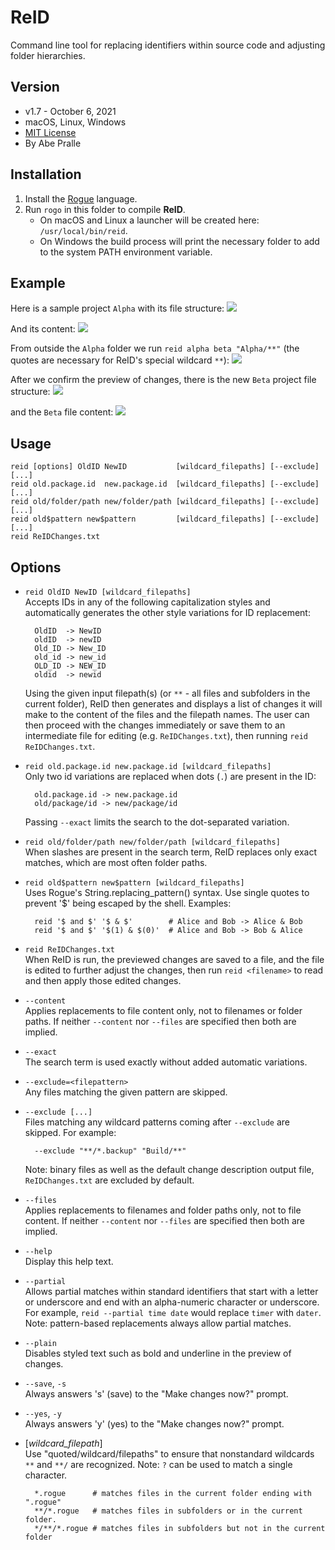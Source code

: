 # ReID
Command line tool for replacing identifiers within source code and adjusting folder hierarchies.

## Version
- v1.7 - October 6, 2021
- macOS, Linux, Windows
- [MIT License](LICENSE)
- By Abe Pralle

## Installation
1. Install the [Rogue](https://github.com/AbePralle/Rogue) language.
2. Run `rogo` in this folder to compile **ReID**.
    - On macOS and Linux a launcher will be created here: `/usr/local/bin/reid`.
    - On Windows the build process will print the necessary folder to add to the system PATH environment variable.

## Example
Here is a sample project `Alpha` with its file structure:
![](Images/AlphaFiles.png)

And its content:
![](Images/AlphaContent.png)

From outside the `Alpha` folder we run `reid alpha beta "Alpha/**"` (the quotes are necessary for ReID's special wildcard `**`):
![](Images/ReID.png)

After we confirm the preview of changes, there is the new `Beta` project file structure:
![](Images/BetaFiles.png)

and the `Beta` file content:
![](Images/BetaContent.png)

## Usage

    reid [options] OldID NewID           [wildcard_filepaths] [--exclude] [...]
    reid old.package.id  new.package.id  [wildcard_filepaths] [--exclude] [...]
    reid old/folder/path new/folder/path [wildcard_filepaths] [--exclude] [...]
    reid old$pattern new$pattern         [wildcard_filepaths] [--exclude] [...]
    reid ReIDChanges.txt

## Options

- `reid OldID NewID [wildcard_filepaths]`<br>
  Accepts IDs in any of the following capitalization styles and automatically
  generates the other style variations for ID replacement:

        OldID  -> NewID
        oldID  -> newID
        Old_ID -> New_ID
        old_id -> new_id
        OLD_ID -> NEW_ID
        oldid  -> newid

  Using the given input filepath(s) (or `**` - all files and subfolders in
  the current folder), ReID then generates and displays a list of changes it
  will make to the content of the files and the filepath names. The user can
  then proceed with the changes immediately or save them to an intermediate
  file for editing (e.g. `ReIDChanges.txt`), then running
  `reid ReIDChanges.txt`.

- `reid old.package.id new.package.id [wildcard_filepaths]`<br>
  Only two id variations are replaced when dots (`.`) are present in the ID:

        old.package.id -> new.package.id
        old/package/id -> new/package/id

  Passing `--exact` limits the search to the dot-separated variation.

- `reid old/folder/path new/folder/path [wildcard_filepaths]`<br>
  When slashes are present in the search term, ReID replaces only exact
  matches, which are most often folder paths.

- `reid old$pattern new$pattern [wildcard_filepaths]`<br>
    Uses Rogue's String.replacing_pattern() syntax. Use single quotes to prevent
    '$' being escaped by the shell. Examples:

        reid '$ and $' '$ & $'        # Alice and Bob -> Alice & Bob
        reid '$ and $' '$(1) & $(0)'  # Alice and Bob -> Bob & Alice

- `reid ReIDChanges.txt`<br>
  When ReID is run, the previewed changes are saved to a file, and the file
  is edited to further adjust the changes, then run `reid <filename>` to
  read and then apply those edited changes.

- `--content`<br>
    Applies replacements to file content only, not to filenames or folder paths.
    If neither `--content` nor `--files` are specified then both are implied.

- `--exact`<br>
    The search term is used exactly without added automatic variations.

- `--exclude=<filepattern>`<br>
    Any files matching the given pattern are skipped.

- `--exclude [...]`<br>
    Files matching any wildcard patterns coming after `--exclude` are skipped.
    For example:

        --exclude "**/*.backup" "Build/**"

    Note: binary files as well as the default change description output file,
    `ReIDChanges.txt` are excluded by default.

- `--files`<br>
    Applies replacements to filenames and folder paths only, not to file content.
    If neither `--content` nor `--files` are specified then both are implied.

- `--help`<br>
    Display this help text.

- `--partial`<br>
    Allows partial matches within standard identifiers that start with a letter
    or underscore and end with an alpha-numeric character or underscore. For
    example, `reid --partial time date` would replace `timer` with `dater`.
    Note: pattern-based replacements always allow partial matches.

- `--plain`<br>
    Disables styled text such as bold and underline in the preview of changes.

- `--save`, `-s`<br>
    Always answers 's' (save) to the "Make changes now?" prompt.

- `--yes`, `-y`<br>
    Always answers 'y' (yes) to the "Make changes now?" prompt.

- [*wildcard_filepath*]<br>
    Use "quoted/wildcard/filepaths" to ensure that nonstandard wildcards `**`
    and `**/` are recognized. Note: `?` can be used to match a single character.

        *.rogue      # matches files in the current folder ending with ".rogue"
        **/*.rogue   # matches files in subfolders or in the current folder.
        */**/*.rogue # matches files in subfolders but not in the current folder

